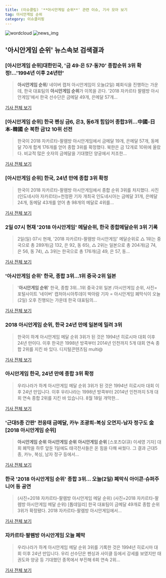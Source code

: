 ```yaml
---
title: (이슈클립) '**아시안게임 순위**' 관련 이슈, 기사 모아 보기
tag: 아시안게임 순위
category: 이슈클리핑
---
```

![wordcloud](https://s3.ap-northeast-2.amazonaws.com/lyrics101-wordcloud/2018-09-02-1535843298.png)
![news_img](https://user-images.githubusercontent.com/42597476/44507050-1206f400-a6e4-11e8-8d98-7ffbfebb353f.png)
## **'**아시안게임 순위**'** 뉴스속보 검색결과
### [**아시안게임 순위**]대한민국, '금 49·은 57·동70' 종합순위 3위 확정!…'1994년 이후 24년만'

>**아시안게임 순위**/ 네이버 캡처  아시안게임이 오늘(2일) 폐회식을 진행하는 가운데, 한국 대표팀의 **아시안게임 순위**가 이목을 끈다.   '2018 자카르타 팔렘방 아시안게임'에서 한국 선수단은 금메달 49개, 은메달 57개...

<a href="http://www.kyeongin.com/main/view.php?key=20180902000728361" target="_blank">기사 전체 보기</a>

### [**아시안게임 순위**] 한국 펜싱 금6, 은3, 동6개 힘입어 종합3위…中國-日本-韓國 순 북한 금12 10위 선전

>한국이 2018 자카르타-팔렘방 아시안게임에서 금메달 19개, 은메달 57개, 동메달 70개 합계 176개를 얻어 종합 3위를 확정했다. 북한은 금 12개로 10위에 올랐다. 비교적 많은 숫자의 금메달을 기대했던 양궁에서 저조한...

<a href="http://www.gyotongn.com/news/articleView.html?idxno=198102" target="_blank">기사 전체 보기</a>

### [**아시안게임 순위**] 한국, 24년 만에 종합 3위 확정

>한국이 2018 자카르타-팔렘방 아시안게임에서 종합 순위 3위를 차지했다. 사진(인도네시아 자카르타)=천정환 기자 개최국 인도네시아는 금메달 31개, 은메달 24개, 동메달 43개를 얻어 총 98개의 메달로 4위를...

<a href="http://sports.mk.co.kr/view.php?year=2018&no=551730" target="_blank">기사 전체 보기</a>

### 2일 07시 현재 '2018 아시안게임' 메달순위, 한국 종합메달순위 3위 기록

>2일(일) 07시 현재, '2018 자카르타-팔렘방 아시안게임' 메달순위로 △ 1위는 중국으로 총 289개(금 132, 은 92, 동 65), △ 2위는 일본으로 총 204개(금 74, 은 56, 동 74), △ 3위는 한국으로 총 176개(금 49, 은 57, 동...

<a href="http://www.lecturernews.com/news/articleView.html?idxno=6568" target="_blank">기사 전체 보기</a>

### '**아시안게임 순위**' 한국, 종합 3위…1위 중국·2위 일본

>'**아시안게임 순위**' 한국, 종합 3위…1위 중국·2위 일본 /아시안게임 순위, 사진= 포털사이트 '네이버' 캡처아시아투데이 박아람 기자 = 아시안게임 폐막식이 오늘(2일) 오후 진행되는 가운데 한국 대표팀의...

<a href="http://www.asiatoday.co.kr/view.php?key=20180902000750293" target="_blank">기사 전체 보기</a>

### 2018 **아시안게임 순위**, 한국 24년 만에 일본에 밀려 3위

>한국이 하계 아시안게임 메달 순위 3위가 된 것은 1994년 히로시마 대회 이후 24년 만이다. 이후 한국은 1998년 방콕부터 2014년 인천까지 5개 대회 연속 종합 2위를 지킨 바 있다.   디지털콘텐츠팀 multi@

<a href="http://news20.busan.com/controller/newsController.jsp?newsId=20180902000016" target="_blank">기사 전체 보기</a>

### 아시안게임 한국, 24년 만에 종합 3위 확정

>우리나라가 하계 아시안게임 메달 순위 3위가 된 것은 1994년 히로시마 대회 이후 24년 만입니다. 이후 우리나라는 1998년 방콕부터 2014년 인천까지 5개 대회 연속 종합 2위를 지킨 바 있습니다. 8월 18일 개막한...

<a href="https://news.sbs.co.kr/news/endPage.do?news_id=N1004916513&plink=ORI&cooper=NAVER" target="_blank">기사 전체 보기</a>

### '근대5종 간판' 전웅태 금메달, 카누 조광희-복싱 오연지-남자 정구도 金 [2018 **아시안게임 순위**]

>**아시안게임 순위** **아시안게임 순위** **아시안게임 순위** [스포츠Q(큐) 이세영 기자] 대회 폐막을 하루 앞둔 1일에도 태극전사들은 온 힘을 다해 싸웠다.  그 결과 근대5종, 카누, 복싱, 남자 정구 등에서...

<a href="http://www.sportsq.co.kr/news/articleView.html?idxno=301061" target="_blank">기사 전체 보기</a>

### 한국 '2018 **아시안게임 순위**' 종합 3위… 오늘(2일) 폐막식 아이콘·슈퍼주니어 등 공연

>(사진=2018 자카르타-팔렘방 아시안게임 메달 순위) (사진=2018 자카르타-팔렘방 아시안게임 메달 순위) [톱데일리] 한국 대표팀이 금메달 49개로 종합 순위 3위가 확정됐다. 2018 자카르타-팔렘방 아시안게임에서...

<a href="http://www.topdaily.kr/news/articleView.html?idxno=55123" target="_blank">기사 전체 보기</a>

### 자카르타·팔렘방 아시안게임 오늘 폐막

>우리나라가 하계 아시안게임 메달 순위 3위를 기록한 것은 1994년 히로시마 대회 이후 24년 만입니다. 우리 선수단은 펜싱과 사이클 등에서 강세를 보였지만 태권도와 양궁 등 기대했던 종목에서 부진해 6회 연속 2위...

<a href="http://news.kbs.co.kr/news/view.do?ncd=4032663&ref=A" target="_blank">기사 전체 보기</a>


